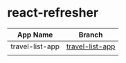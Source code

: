 # react-refresher

| App Name        | Branch                                                                                          |
| --------------- | ----------------------------------------------------------------------------------------------- |
| travel-list-app | [travel-list-app](https://github.com/AnupamDatta-10825176/react-refresher/tree/travel-list-app) |
|                 |
